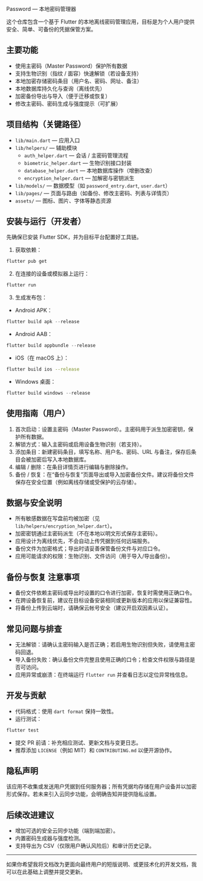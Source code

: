 Password — 本地密码管理器

这个仓库包含一个基于 Flutter 的本地离线密码管理应用，目标是为个人用户提供安全、简单、可备份的凭据保管方案。

## 主要功能
- 使用主密码（Master Password）保护所有数据
- 支持生物识别（指纹 / 面容）快速解锁（若设备支持）
- 本地加密存储密码条目（用户名、密码、网址、备注）
- 本地数据库持久化与查询（离线优先）
- 加密备份导出与导入（便于迁移或恢复）
- 修改主密码、密码生成与强度提示（可扩展）

## 项目结构（关键路径）
- `lib/main.dart` — 应用入口
- `lib/helpers/` — 辅助模块
  - `auth_helper.dart` — 会话 / 主密码管理流程
  - `biometric_helper.dart` — 生物识别接口封装
  - `database_helper.dart` — 本地数据库操作（增删改查）
  - `encryption_helper.dart` — 加解密与密钥派生
- `lib/models/` — 数据模型（如 `password_entry.dart`, `user.dart`）
- `lib/pages/` — 页面与路由（如备份、修改主密码、列表与详情页）
- `assets/` — 图标、图片、字体等静态资源

## 安装与运行（开发者）
先确保已安装 Flutter SDK，并为目标平台配置好工具链。

1. 获取依赖：

```powershell
flutter pub get
```

2. 在连接的设备或模拟器上运行：

```powershell
flutter run
```

3. 生成发布包：

- Android APK：

```powershell
flutter build apk --release
```

- Android AAB：

```powershell
flutter build appbundle --release
```

- iOS（在 macOS 上）：

```bash
flutter build ios --release
```

- Windows 桌面：

```powershell
flutter build windows --release
```

## 使用指南（用户）
1. 首次启动：设置主密码（Master Password）。主密码用于派生加密密钥，保护所有数据。
2. 解锁方式：输入主密码或启用设备生物识别（若支持）。
3. 添加条目：新建密码条目，填写名称、用户名、密码、URL 与备注，保存后条目会被加密后写入本地数据库。
4. 编辑 / 删除：在条目详情页进行编辑与删除操作。
5. 备份 / 恢复：在“备份与恢复”页面导出或导入加密备份文件。建议将备份文件保存在安全位置（例如离线存储或受保护的云存储）。

## 数据与安全说明
- 所有敏感数据在写盘前均被加密（见 `lib/helpers/encryption_helper.dart`）。
- 加密密钥通过主密码派生（不在本地以明文形式保存主密码）。
- 应用设计为离线优先，不会自动上传凭据到任何远端服务。
- 备份文件为加密格式；导出时请妥善保管备份文件与对应口令。
- 应用可能请求的权限：生物识别、文件访问（用于导入/导出备份）。

## 备份与恢复 注意事项
- 备份文件依赖主密码或导出时设置的口令进行加密，恢复时需使用正确口令。
- 在跨设备恢复前，建议在目标设备安装相同或更新版本的应用以保证兼容性。
- 将备份上传到云端时，请确保云帐号安全（建议开启双因素认证）。

## 常见问题与排查
- 无法解锁：请确认主密码输入是否正确；若启用生物识别但失败，请使用主密码回退。
- 导入备份失败：确认备份文件完整且使用正确的口令；检查文件权限与路径是否可访问。
- 应用异常或崩溃：在终端运行 `flutter run` 并查看日志以定位异常栈信息。

## 开发与贡献
- 代码格式：使用 `dart format` 保持一致性。
- 运行测试：

```powershell
flutter test
```

- 提交 PR 前请：补充相应测试、更新文档与变更日志。
- 推荐添加 `LICENSE`（例如 MIT）和 `CONTRIBUTING.md` 以便开源协作。

## 隐私声明
该应用不收集或发送用户凭据到任何服务器；所有凭据均存储在用户设备并以加密形式保存。若未来引入云同步功能，会明确告知并提供隐私设置。

## 后续改进建议
- 增加可选的安全云同步功能（端到端加密）。
- 内置密码生成器与强度检测。
- 支持导出为 CSV（仅限用户确认风险后）和审计历史记录。

---

如果你希望我将文档改为更面向最终用户的短版说明、或更技术化的开发文档，我可以在此基础上调整并提交更新。
